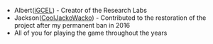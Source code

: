 - Albert([iGCEL](https://www.roblox.com/users/481225191/profile)) - Creator of the Research Labs
- Jackson([CoolJackoWacko](https://www.roblox.com/users/25327301/profile)) - Contributed to the restoration of the project after my permanent ban in 2016
- All of you for playing the game throughout the years
